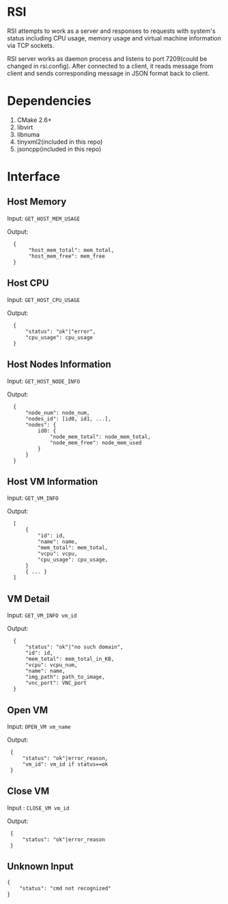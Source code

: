 RSI
===

RSI attempts to work as a server and responses to requests with system's
status including CPU usage, memory usage and virtual machine information
via TCP sockets.

RSI server works as daemon process and listens to port 7209(could be
changed in rsi.config). After
connected to a client, it reads message from client and sends
corresponding message in JSON format back to client.

Dependencies
============

1.  CMake 2.6+
2.  libvirt
3.  libnuma 
4.  tinyxml2(included in this repo)
5.  jsoncpp(included in this repo)

Interface
=========

Host Memory
-----------

Input: `GET_HOST_MEM_USAGE`

Output:

``` 
  { 
       "host_mem_total": mem_total,
       "host_mem_free": mem_free
  }    
```

Host CPU
--------

Input: `GET_HOST_CPU_USAGE`

Output:

``` 
  {
      "status": "ok"|"error",
      "cpu_usage": cpu_usage
  }
```

Host Nodes Information
----------------------

Input: `GET_HOST_NODE_INFO`

Output:

``` 
  {
      "node_num": node_num,
      "nodes_id": [id0, id1, ...],
      "nodes": {
          id0: {
              "node_mem_total": node_mem_total,
              "node_mem_free": node_mem_used
          }
      }
  }
```

Host VM Information
-------------------

Input: `GET_VM_INFO`

Output:

``` 
  [
      {
          "id": id,
          "name": name,
          "mem_total": mem_total,
          "vcpu": vcpu,
          "cpu_usage": cpu_usage,
      }
      { ... }
  ]
```

VM Detail
---------

Input: `GET_VM_INFO vm_id`

Output:

``` 
  {
      "status": "ok"|"no such domain",
      "id": id,
      "mem_total": mem_total_in_KB,
      "vcpu": vcpu_num,
      "name": name,
      "img_path": path_to_image,
      "vnc_port": VNC_port
  }
```

Open VM
----------
Input: `OPEN_VM vm_name` 

Output:

```
 {
     "status": "ok"|error_reason,
     "vm_id": vm_id if status==ok
 }
``` 
 
 Close VM
 ----------------
 
Input : `CLOSE_VM vm_id`

Output:
```
 {
     "status": "ok"|error_reason
 }
```

Unknown Input
------------
```
{
    "status": "cmd not recognized"
}
```
